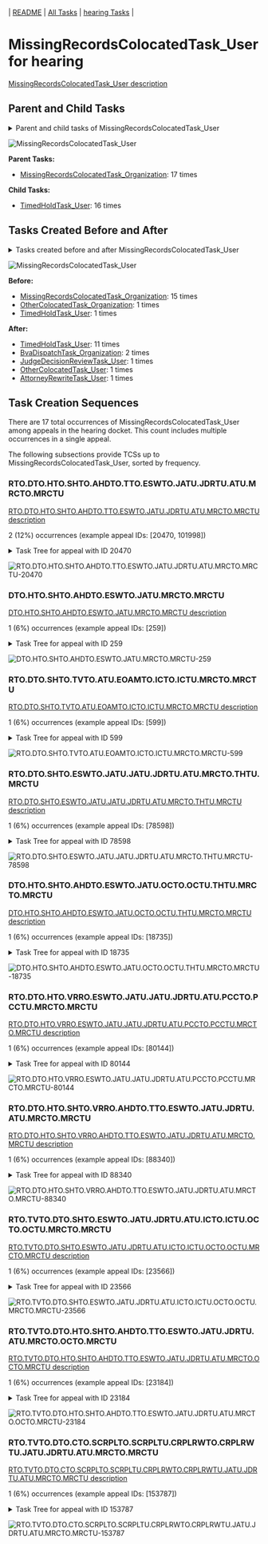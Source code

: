<!-- DO NOT EDIT THIS FILE.  This file is autogenerated. -->
| [README](../README.md) | [All Tasks](../alltasks.md) | [hearing Tasks](tasklist.md) |

# MissingRecordsColocatedTask_User for hearing

[MissingRecordsColocatedTask_User description](../descr/MissingRecordsColocatedTask_User.md)

## Parent and Child Tasks

<details><summary markdown='span'>Parent and child tasks of MissingRecordsColocatedTask_User
</summary>

```
digraph G {
rankdir=LR;
node [shape=box]
"MissingRecordsColocatedTask_User" -> "TimedHoldTask_User" [label=16]
"MissingRecordsColocatedTask_Organization" -> "MissingRecordsColocatedTask_User" [label=17]
}
```
</details>

![MissingRecordsColocatedTask_User](dot/MissingRecordsColocatedTask_User-parentchild.dot.png)

**Parent Tasks:**

   * [MissingRecordsColocatedTask_Organization](MissingRecordsColocatedTask_Organization.md): 17 times

**Child Tasks:**

   * [TimedHoldTask_User](TimedHoldTask_User.md): 16 times

## Tasks Created Before and After

<details><summary markdown='span'>Tasks created before and after MissingRecordsColocatedTask_User</summary>

```
digraph G {
rankdir=LR;

"MissingRecordsColocatedTask_User" -> "TimedHoldTask_User" [label=11]
"MissingRecordsColocatedTask_User" -> "BvaDispatchTask_Organization" [label=2]
"MissingRecordsColocatedTask_User" -> "OtherColocatedTask_User" [label=1]
"MissingRecordsColocatedTask_User" -> "JudgeDecisionReviewTask_User" [label=1]
"MissingRecordsColocatedTask_User" -> "AttorneyRewriteTask_User" [label=1]
"MissingRecordsColocatedTask_Organization" -> "MissingRecordsColocatedTask_User" [label=15]
"TimedHoldTask_User" -> "MissingRecordsColocatedTask_User" [label=1]
"OtherColocatedTask_Organization" -> "MissingRecordsColocatedTask_User" [label=1]
}
```
</details>

![MissingRecordsColocatedTask_User](dot/MissingRecordsColocatedTask_User.dot.png)

**Before:**

   * [MissingRecordsColocatedTask_Organization](MissingRecordsColocatedTask_Organization.md): 15 times
   * [OtherColocatedTask_Organization](OtherColocatedTask_Organization.md): 1 times
   * [TimedHoldTask_User](TimedHoldTask_User.md): 1 times

**After:**

   * [TimedHoldTask_User](TimedHoldTask_User.md): 11 times
   * [BvaDispatchTask_Organization](BvaDispatchTask_Organization.md): 2 times
   * [JudgeDecisionReviewTask_User](JudgeDecisionReviewTask_User.md): 1 times
   * [OtherColocatedTask_User](OtherColocatedTask_User.md): 1 times
   * [AttorneyRewriteTask_User](AttorneyRewriteTask_User.md): 1 times

## Task Creation Sequences

There are 17 total occurrences of MissingRecordsColocatedTask_User among appeals in the hearing docket.  This count includes multiple occurrences in a single appeal.

The following subsections provide TCSs up to MissingRecordsColocatedTask_User, sorted by frequency.

### RTO.DTO.HTO.SHTO.AHDTO.TTO.ESWTO.JATU.JDRTU.ATU.MRCTO.MRCTU

[RTO.DTO.HTO.SHTO.AHDTO.TTO.ESWTO.JATU.JDRTU.ATU.MRCTO.MRCTU description](../descr/RTO.DTO.HTO.SHTO.AHDTO.TTO.ESWTO.JATU.JDRTU.ATU.MRCTO.MRCTU.md)

2 (12%) occurrences (example appeal IDs: [20470, 101998])

<details><summary markdown='span'>Task Tree for appeal with ID 20470</summary>

```
@startuml
skinparam {
  ObjectBorderColor #555
  ObjectBorderThickness 0
  ObjectFontStyle bold
  ObjectFontSize 14
  ObjectAttributeFontColor #333
  ObjectAttributeFontSize 12
}
  object 0.RootTask #8dd3c7 {
Organization
}
  object 1.TrackVeteranTask #bebada {
Organization
}
  object 2.DistributionTask #ffffb3 {
Organization
}
  object 3.HearingTask #fb8072 {
Organization
}
  object 4.ScheduleHearingTask #80b1d3 {
Organization
}
  object 5.AssignHearingDispositionTask #8dd3c7 {
Organization
}
  object 6.TranscriptionTask #fb8072 {
Organization
}
  object 7.EvidenceSubmissionWindowTask #fccde5 {
Organization
}
  object 8.JudgeAssignTask #ccebc5 {
User
}
  object 9.JudgeDecisionReviewTask #d9d9d9 {
User
}
  object 10.AttorneyTask #bc80bd {
User
}
  object 11.MissingRecordsColocatedTask #bebada {
Organization
}
  object 12.MissingRecordsColocatedTask #bebada {
User  <back:white>    </back>
}
  object 13.AttorneyRewriteTask #b3de69 {
User
}
  object 14.AttorneyRewriteTask #b3de69 {
User
}
  object 15.QualityReviewTask #fdb462 {
Organization
}
  object 16.QualityReviewTask #fdb462 {
User
}
  object 17.BvaDispatchTask #b3de69 {
Organization
}
  object 18.BvaDispatchTask #b3de69 {
User
}
0.RootTask -- 1.TrackVeteranTask
0.RootTask -- 2.DistributionTask
2.DistributionTask -- 3.HearingTask
3.HearingTask -- 4.ScheduleHearingTask
3.HearingTask -- 5.AssignHearingDispositionTask
5.AssignHearingDispositionTask -- 6.TranscriptionTask
5.AssignHearingDispositionTask -- 7.EvidenceSubmissionWindowTask
0.RootTask -- 8.JudgeAssignTask
0.RootTask -- 9.JudgeDecisionReviewTask
9.JudgeDecisionReviewTask -- 10.AttorneyTask
10.AttorneyTask -- 11.MissingRecordsColocatedTask
11.MissingRecordsColocatedTask -- 12.MissingRecordsColocatedTask
9.JudgeDecisionReviewTask -- 13.AttorneyRewriteTask
9.JudgeDecisionReviewTask -- 14.AttorneyRewriteTask
0.RootTask -- 15.QualityReviewTask
15.QualityReviewTask -- 16.QualityReviewTask
0.RootTask -- 17.BvaDispatchTask
17.BvaDispatchTask -- 18.BvaDispatchTask
@enduml
```
</details>

![RTO.DTO.HTO.SHTO.AHDTO.TTO.ESWTO.JATU.JDRTU.ATU.MRCTO.MRCTU-20470](uml/RTO.DTO.HTO.SHTO.AHDTO.TTO.ESWTO.JATU.JDRTU.ATU.MRCTO.MRCTU-20470.png)

### DTO.HTO.SHTO.AHDTO.ESWTO.JATU.MRCTO.MRCTU

[DTO.HTO.SHTO.AHDTO.ESWTO.JATU.MRCTO.MRCTU description](../descr/DTO.HTO.SHTO.AHDTO.ESWTO.JATU.MRCTO.MRCTU.md)

1 (6%) occurrences (example appeal IDs: [259])

<details><summary markdown='span'>Task Tree for appeal with ID 259</summary>

```
@startuml
skinparam {
  ObjectBorderColor #555
  ObjectBorderThickness 0
  ObjectFontStyle bold
  ObjectFontSize 14
  ObjectAttributeFontColor #333
  ObjectAttributeFontSize 12
}
  object 0.RootTask #8dd3c7 {
Organization
}
  object 1.DistributionTask #ffffb3 {
Organization
}
  object 2.HearingTask #fb8072 {
Organization
}
  object 3.ScheduleHearingTask #80b1d3 {
Organization
}
  object 4.TrackVeteranTask #bebada {
Organization
}
  object 5.AssignHearingDispositionTask #8dd3c7 {
Organization
}
  object 6.ChangeHearingDispositionTask #d9d9d9 {
Organization
}
  object 7.EvidenceSubmissionWindowTask #fccde5 {
Organization
}
  object 8.EvidenceSubmissionWindowTask #fccde5 {
User
}
  object 9.JudgeAssignTask #ccebc5 {
User
}
  object 10.JudgeDecisionReviewTask #d9d9d9 {
User
}
  object 11.AttorneyTask #bc80bd {
User
}
  object 12.MissingRecordsColocatedTask #bebada {
Organization
}
  object 13.MissingRecordsColocatedTask #bebada {
User  <back:white>    </back>
}
  object 14.TimedHoldTask #fccde5 {
User
}
  object 15.TimedHoldTask #fccde5 {
User
}
0.RootTask -- 1.DistributionTask
1.DistributionTask -- 2.HearingTask
2.HearingTask -- 3.ScheduleHearingTask
0.RootTask -- 4.TrackVeteranTask
2.HearingTask -- 5.AssignHearingDispositionTask
2.HearingTask -- 6.ChangeHearingDispositionTask
1.DistributionTask -- 7.EvidenceSubmissionWindowTask
7.EvidenceSubmissionWindowTask -- 8.EvidenceSubmissionWindowTask
0.RootTask -- 9.JudgeAssignTask
0.RootTask -- 10.JudgeDecisionReviewTask
10.JudgeDecisionReviewTask -- 11.AttorneyTask
11.AttorneyTask -- 12.MissingRecordsColocatedTask
12.MissingRecordsColocatedTask -- 13.MissingRecordsColocatedTask
13.MissingRecordsColocatedTask -- 14.TimedHoldTask
13.MissingRecordsColocatedTask -- 15.TimedHoldTask
@enduml
```
</details>

![DTO.HTO.SHTO.AHDTO.ESWTO.JATU.MRCTO.MRCTU-259](uml/DTO.HTO.SHTO.AHDTO.ESWTO.JATU.MRCTO.MRCTU-259.png)

### RTO.DTO.SHTO.TVTO.ATU.EOAMTO.ICTO.ICTU.MRCTO.MRCTU

[RTO.DTO.SHTO.TVTO.ATU.EOAMTO.ICTO.ICTU.MRCTO.MRCTU description](../descr/RTO.DTO.SHTO.TVTO.ATU.EOAMTO.ICTO.ICTU.MRCTO.MRCTU.md)

1 (6%) occurrences (example appeal IDs: [599])

<details><summary markdown='span'>Task Tree for appeal with ID 599</summary>

```
@startuml
skinparam {
  ObjectBorderColor #555
  ObjectBorderThickness 0
  ObjectFontStyle bold
  ObjectFontSize 14
  ObjectAttributeFontColor #333
  ObjectAttributeFontSize 12
}
  object 0.RootTask #8dd3c7 {
Organization
}
  object 1.InformalHearingPresentationTask #fdb462 {
Organization
}
  object 2.DistributionTask #ffffb3 {
Organization
}
  object 3.HearingTask #fb8072 {
Organization
}
  object 4.ScheduleHearingTask #80b1d3 {
Organization
}
  object 5.TrackVeteranTask #bebada {
Organization
}
  object 6.AssignHearingDispositionTask #8dd3c7 {
Organization
}
  object 7.JudgeDecisionReviewTask #d9d9d9 {
User
}
  object 8.AttorneyTask #bc80bd {
User
}
  object 9.EvidenceOrArgumentMailTask #ffffb3 {
Organization
}
  object 10.EvidenceOrArgumentMailTask #ffffb3 {
Organization
}
  object 11.IhpColocatedTask #bc80bd {
Organization
}
  object 12.IhpColocatedTask #bc80bd {
User
}
  object 13.MissingRecordsColocatedTask #bebada {
Organization
}
  object 14.MissingRecordsColocatedTask #bebada {
User  <back:white>    </back>
}
  object 15.MissingRecordsColocatedTask #bebada {
User  <back:white>    </back>
}
  object 16.JudgeDecisionReviewTask #d9d9d9 {
User
}
  object 17.JudgeDecisionReviewTask #d9d9d9 {
User
}
  object 18.JudgeDecisionReviewTask #d9d9d9 {
User
}
  object 19.QualityReviewTask #fdb462 {
Organization
}
  object 20.QualityReviewTask #fdb462 {
User
}
  object 21.BvaDispatchTask #b3de69 {
Organization
}
  object 22.BvaDispatchTask #b3de69 {
User
}
  object 23.BvaDispatchTask #b3de69 {
User
}
  object 24.BvaDispatchTask #b3de69 {
User
}
  object 25.BvaDispatchTask #b3de69 {
User
}
  object 26.EvidenceOrArgumentMailTask #ffffb3 {
User
}
2.DistributionTask -- 1.InformalHearingPresentationTask
0.RootTask -- 2.DistributionTask
2.DistributionTask -- 3.HearingTask
3.HearingTask -- 4.ScheduleHearingTask
0.RootTask -- 5.TrackVeteranTask
3.HearingTask -- 6.AssignHearingDispositionTask
0.RootTask -- 7.JudgeDecisionReviewTask
18.JudgeDecisionReviewTask -- 8.AttorneyTask
0.RootTask -- 9.EvidenceOrArgumentMailTask
9.EvidenceOrArgumentMailTask -- 10.EvidenceOrArgumentMailTask
8.AttorneyTask -- 11.IhpColocatedTask
11.IhpColocatedTask -- 12.IhpColocatedTask
8.AttorneyTask -- 13.MissingRecordsColocatedTask
13.MissingRecordsColocatedTask -- 14.MissingRecordsColocatedTask
13.MissingRecordsColocatedTask -- 15.MissingRecordsColocatedTask
0.RootTask -- 16.JudgeDecisionReviewTask
0.RootTask -- 17.JudgeDecisionReviewTask
0.RootTask -- 18.JudgeDecisionReviewTask
0.RootTask -- 19.QualityReviewTask
19.QualityReviewTask -- 20.QualityReviewTask
0.RootTask -- 21.BvaDispatchTask
21.BvaDispatchTask -- 22.BvaDispatchTask
21.BvaDispatchTask -- 23.BvaDispatchTask
21.BvaDispatchTask -- 24.BvaDispatchTask
21.BvaDispatchTask -- 25.BvaDispatchTask
9.EvidenceOrArgumentMailTask -- 26.EvidenceOrArgumentMailTask
@enduml
```
</details>

![RTO.DTO.SHTO.TVTO.ATU.EOAMTO.ICTO.ICTU.MRCTO.MRCTU-599](uml/RTO.DTO.SHTO.TVTO.ATU.EOAMTO.ICTO.ICTU.MRCTO.MRCTU-599.png)

### RTO.DTO.SHTO.ESWTO.JATU.JATU.JDRTU.ATU.MRCTO.THTU.MRCTU

[RTO.DTO.SHTO.ESWTO.JATU.JATU.JDRTU.ATU.MRCTO.THTU.MRCTU description](../descr/RTO.DTO.SHTO.ESWTO.JATU.JATU.JDRTU.ATU.MRCTO.THTU.MRCTU.md)

1 (6%) occurrences (example appeal IDs: [78598])

<details><summary markdown='span'>Task Tree for appeal with ID 78598</summary>

```
@startuml
skinparam {
  ObjectBorderColor #555
  ObjectBorderThickness 0
  ObjectFontStyle bold
  ObjectFontSize 14
  ObjectAttributeFontColor #333
  ObjectAttributeFontSize 12
}
  object 0.RootTask #8dd3c7 {
Organization
}
  object 1.DistributionTask #ffffb3 {
Organization
}
  object 2.HearingTask #fb8072 {
Organization
}
  object 3.ScheduleHearingTask #80b1d3 {
Organization
}
  object 4.AssignHearingDispositionTask #8dd3c7 {
Organization
}
  object 5.EvidenceSubmissionWindowTask #fccde5 {
Organization
}
  object 6.JudgeAssignTask #ccebc5 {
User
}
  object 7.JudgeDecisionReviewTask #d9d9d9 {
User
}
  object 8.AttorneyTask #bc80bd {
User
}
  object 9.JudgeAssignTask #ccebc5 {
User
}
  object 10.JudgeAssignTask #ccebc5 {
User
}
  object 11.JudgeDecisionReviewTask #d9d9d9 {
User
}
  object 12.AttorneyTask #bc80bd {
User
}
  object 13.MissingRecordsColocatedTask #bebada {
Organization
}
  object 14.MissingRecordsColocatedTask #bebada {
User  <back:white>    </back>
}
  object 15.TimedHoldTask #fccde5 {
User
}
  object 16.TimedHoldTask #fccde5 {
User
}
  object 17.MissingRecordsColocatedTask #bebada {
User  <back:white>    </back>
}
  object 18.TimedHoldTask #fccde5 {
User
}
0.RootTask -- 1.DistributionTask
1.DistributionTask -- 2.HearingTask
2.HearingTask -- 3.ScheduleHearingTask
2.HearingTask -- 4.AssignHearingDispositionTask
1.DistributionTask -- 5.EvidenceSubmissionWindowTask
0.RootTask -- 6.JudgeAssignTask
0.RootTask -- 7.JudgeDecisionReviewTask
7.JudgeDecisionReviewTask -- 8.AttorneyTask
0.RootTask -- 9.JudgeAssignTask
0.RootTask -- 10.JudgeAssignTask
0.RootTask -- 11.JudgeDecisionReviewTask
11.JudgeDecisionReviewTask -- 12.AttorneyTask
12.AttorneyTask -- 13.MissingRecordsColocatedTask
13.MissingRecordsColocatedTask -- 14.MissingRecordsColocatedTask
14.MissingRecordsColocatedTask -- 15.TimedHoldTask
14.MissingRecordsColocatedTask -- 16.TimedHoldTask
13.MissingRecordsColocatedTask -- 17.MissingRecordsColocatedTask
17.MissingRecordsColocatedTask -- 18.TimedHoldTask
@enduml
```
</details>

![RTO.DTO.SHTO.ESWTO.JATU.JATU.JDRTU.ATU.MRCTO.THTU.MRCTU-78598](uml/RTO.DTO.SHTO.ESWTO.JATU.JATU.JDRTU.ATU.MRCTO.THTU.MRCTU-78598.png)

### DTO.HTO.SHTO.AHDTO.ESWTO.JATU.OCTO.OCTU.THTU.MRCTO.MRCTU

[DTO.HTO.SHTO.AHDTO.ESWTO.JATU.OCTO.OCTU.THTU.MRCTO.MRCTU description](../descr/DTO.HTO.SHTO.AHDTO.ESWTO.JATU.OCTO.OCTU.THTU.MRCTO.MRCTU.md)

1 (6%) occurrences (example appeal IDs: [18735])

<details><summary markdown='span'>Task Tree for appeal with ID 18735</summary>

```
@startuml
skinparam {
  ObjectBorderColor #555
  ObjectBorderThickness 0
  ObjectFontStyle bold
  ObjectFontSize 14
  ObjectAttributeFontColor #333
  ObjectAttributeFontSize 12
}
  object 0.RootTask #8dd3c7 {
Organization
}
  object 1.TrackVeteranTask #bebada {
Organization
}
  object 2.DistributionTask #ffffb3 {
Organization
}
  object 3.HearingTask #fb8072 {
Organization
}
  object 4.ScheduleHearingTask #80b1d3 {
Organization
}
  object 5.AssignHearingDispositionTask #8dd3c7 {
Organization
}
  object 6.ChangeHearingDispositionTask #d9d9d9 {
Organization
}
  object 7.EvidenceSubmissionWindowTask #fccde5 {
Organization
}
  object 8.JudgeAssignTask #ccebc5 {
User
}
  object 9.JudgeDecisionReviewTask #d9d9d9 {
User
}
  object 10.AttorneyTask #bc80bd {
User
}
  object 11.OtherColocatedTask #80b1d3 {
Organization
}
  object 12.OtherColocatedTask #80b1d3 {
User
}
  object 13.TimedHoldTask #fccde5 {
User
}
  object 14.OtherColocatedTask #80b1d3 {
Organization
}
  object 15.OtherColocatedTask #80b1d3 {
User
}
  object 16.MissingRecordsColocatedTask #bebada {
Organization
}
  object 17.MissingRecordsColocatedTask #bebada {
User  <back:white>    </back>
}
  object 18.TimedHoldTask #fccde5 {
User
}
0.RootTask -- 1.TrackVeteranTask
0.RootTask -- 2.DistributionTask
2.DistributionTask -- 3.HearingTask
3.HearingTask -- 4.ScheduleHearingTask
3.HearingTask -- 5.AssignHearingDispositionTask
3.HearingTask -- 6.ChangeHearingDispositionTask
2.DistributionTask -- 7.EvidenceSubmissionWindowTask
0.RootTask -- 8.JudgeAssignTask
0.RootTask -- 9.JudgeDecisionReviewTask
9.JudgeDecisionReviewTask -- 10.AttorneyTask
10.AttorneyTask -- 11.OtherColocatedTask
11.OtherColocatedTask -- 12.OtherColocatedTask
12.OtherColocatedTask -- 13.TimedHoldTask
10.AttorneyTask -- 14.OtherColocatedTask
14.OtherColocatedTask -- 15.OtherColocatedTask
10.AttorneyTask -- 16.MissingRecordsColocatedTask
16.MissingRecordsColocatedTask -- 17.MissingRecordsColocatedTask
17.MissingRecordsColocatedTask -- 18.TimedHoldTask
@enduml
```
</details>

![DTO.HTO.SHTO.AHDTO.ESWTO.JATU.OCTO.OCTU.THTU.MRCTO.MRCTU-18735](uml/DTO.HTO.SHTO.AHDTO.ESWTO.JATU.OCTO.OCTU.THTU.MRCTO.MRCTU-18735.png)

### RTO.DTO.HTO.VRRO.ESWTO.JATU.JATU.JDRTU.ATU.PCCTO.PCCTU.MRCTO.MRCTU

[RTO.DTO.HTO.VRRO.ESWTO.JATU.JATU.JDRTU.ATU.PCCTO.PCCTU.MRCTO.MRCTU description](../descr/RTO.DTO.HTO.VRRO.ESWTO.JATU.JATU.JDRTU.ATU.PCCTO.PCCTU.MRCTO.MRCTU.md)

1 (6%) occurrences (example appeal IDs: [80144])

<details><summary markdown='span'>Task Tree for appeal with ID 80144</summary>

```
@startuml
skinparam {
  ObjectBorderColor #555
  ObjectBorderThickness 0
  ObjectFontStyle bold
  ObjectFontSize 14
  ObjectAttributeFontColor #333
  ObjectAttributeFontSize 12
}
  object 0.RootTask #8dd3c7 {
Organization
}
  object 1.DistributionTask #ffffb3 {
Organization
}
  object 2.HearingTask #fb8072 {
Organization
}
  object 3.ScheduleHearingTask #80b1d3 {
Organization
}
  object 4.VeteranRecordRequest #ffed6f {
Organization
}
  object 5.HearingAdminActionVerifyAddressTask #ffed6f {
Organization
}
  object 6.EvidenceSubmissionWindowTask #fccde5 {
Organization
}
  object 7.JudgeAssignTask #ccebc5 {
User
}
  object 8.JudgeDecisionReviewTask #d9d9d9 {
User
}
  object 9.AttorneyTask #bc80bd {
User
}
  object 10.JudgeAssignTask #ccebc5 {
User
}
  object 11.JudgeAssignTask #ccebc5 {
User
}
  object 12.JudgeDecisionReviewTask #d9d9d9 {
User
}
  object 13.AttorneyTask #bc80bd {
User
}
  object 14.PoaClarificationColocatedTask #bebada {
Organization
}
  object 15.PoaClarificationColocatedTask #bebada {
User
}
  object 16.TimedHoldTask #fccde5 {
User
}
  object 17.MissingRecordsColocatedTask #bebada {
Organization
}
  object 18.MissingRecordsColocatedTask #bebada {
User  <back:white>    </back>
}
  object 19.MissingRecordsColocatedTask #bebada {
User  <back:white>    </back>
}
  object 20.TimedHoldTask #fccde5 {
User
}
  object 21.TimedHoldTask #fccde5 {
User
}
0.RootTask -- 1.DistributionTask
1.DistributionTask -- 2.HearingTask
2.HearingTask -- 3.ScheduleHearingTask
0.RootTask -- 4.VeteranRecordRequest
3.ScheduleHearingTask -- 5.HearingAdminActionVerifyAddressTask
2.HearingTask -- 6.EvidenceSubmissionWindowTask
0.RootTask -- 7.JudgeAssignTask
0.RootTask -- 8.JudgeDecisionReviewTask
8.JudgeDecisionReviewTask -- 9.AttorneyTask
0.RootTask -- 10.JudgeAssignTask
0.RootTask -- 11.JudgeAssignTask
0.RootTask -- 12.JudgeDecisionReviewTask
12.JudgeDecisionReviewTask -- 13.AttorneyTask
13.AttorneyTask -- 14.PoaClarificationColocatedTask
14.PoaClarificationColocatedTask -- 15.PoaClarificationColocatedTask
15.PoaClarificationColocatedTask -- 16.TimedHoldTask
13.AttorneyTask -- 17.MissingRecordsColocatedTask
17.MissingRecordsColocatedTask -- 18.MissingRecordsColocatedTask
17.MissingRecordsColocatedTask -- 19.MissingRecordsColocatedTask
19.MissingRecordsColocatedTask -- 20.TimedHoldTask
19.MissingRecordsColocatedTask -- 21.TimedHoldTask
@enduml
```
</details>

![RTO.DTO.HTO.VRRO.ESWTO.JATU.JATU.JDRTU.ATU.PCCTO.PCCTU.MRCTO.MRCTU-80144](uml/RTO.DTO.HTO.VRRO.ESWTO.JATU.JATU.JDRTU.ATU.PCCTO.PCCTU.MRCTO.MRCTU-80144.png)

### RTO.DTO.HTO.SHTO.VRRO.AHDTO.TTO.ESWTO.JATU.JDRTU.ATU.MRCTO.MRCTU

[RTO.DTO.HTO.SHTO.VRRO.AHDTO.TTO.ESWTO.JATU.JDRTU.ATU.MRCTO.MRCTU description](../descr/RTO.DTO.HTO.SHTO.VRRO.AHDTO.TTO.ESWTO.JATU.JDRTU.ATU.MRCTO.MRCTU.md)

1 (6%) occurrences (example appeal IDs: [88340])

<details><summary markdown='span'>Task Tree for appeal with ID 88340</summary>

```
@startuml
skinparam {
  ObjectBorderColor #555
  ObjectBorderThickness 0
  ObjectFontStyle bold
  ObjectFontSize 14
  ObjectAttributeFontColor #333
  ObjectAttributeFontSize 12
}
  object 0.RootTask #8dd3c7 {
Organization
}
  object 1.DistributionTask #ffffb3 {
Organization
}
  object 2.HearingTask #fb8072 {
Organization
}
  object 3.ScheduleHearingTask #80b1d3 {
Organization
}
  object 4.VeteranRecordRequest #ffed6f {
Organization
}
  object 5.AssignHearingDispositionTask #8dd3c7 {
Organization
}
  object 6.TranscriptionTask #fb8072 {
Organization
}
  object 7.EvidenceSubmissionWindowTask #fccde5 {
Organization
}
  object 8.JudgeAssignTask #ccebc5 {
User
}
  object 9.JudgeAssignTask #ccebc5 {
User
}
  object 10.JudgeAssignTask #ccebc5 {
User
}
  object 11.JudgeDecisionReviewTask #d9d9d9 {
User
}
  object 12.AttorneyTask #bc80bd {
User
}
  object 13.MissingRecordsColocatedTask #bebada {
Organization
}
  object 14.MissingRecordsColocatedTask #bebada {
User  <back:white>    </back>
}
  object 15.MissingRecordsColocatedTask #bebada {
User  <back:white>    </back>
}
  object 16.TimedHoldTask #fccde5 {
User
}
0.RootTask -- 1.DistributionTask
1.DistributionTask -- 2.HearingTask
2.HearingTask -- 3.ScheduleHearingTask
0.RootTask -- 4.VeteranRecordRequest
2.HearingTask -- 5.AssignHearingDispositionTask
5.AssignHearingDispositionTask -- 6.TranscriptionTask
5.AssignHearingDispositionTask -- 7.EvidenceSubmissionWindowTask
0.RootTask -- 8.JudgeAssignTask
0.RootTask -- 9.JudgeAssignTask
0.RootTask -- 10.JudgeAssignTask
0.RootTask -- 11.JudgeDecisionReviewTask
11.JudgeDecisionReviewTask -- 12.AttorneyTask
12.AttorneyTask -- 13.MissingRecordsColocatedTask
13.MissingRecordsColocatedTask -- 14.MissingRecordsColocatedTask
13.MissingRecordsColocatedTask -- 15.MissingRecordsColocatedTask
15.MissingRecordsColocatedTask -- 16.TimedHoldTask
@enduml
```
</details>

![RTO.DTO.HTO.SHTO.VRRO.AHDTO.TTO.ESWTO.JATU.JDRTU.ATU.MRCTO.MRCTU-88340](uml/RTO.DTO.HTO.SHTO.VRRO.AHDTO.TTO.ESWTO.JATU.JDRTU.ATU.MRCTO.MRCTU-88340.png)

### RTO.TVTO.DTO.SHTO.ESWTO.JATU.JDRTU.ATU.ICTO.ICTU.OCTO.OCTU.MRCTO.MRCTU

[RTO.TVTO.DTO.SHTO.ESWTO.JATU.JDRTU.ATU.ICTO.ICTU.OCTO.OCTU.MRCTO.MRCTU description](../descr/RTO.TVTO.DTO.SHTO.ESWTO.JATU.JDRTU.ATU.ICTO.ICTU.OCTO.OCTU.MRCTO.MRCTU.md)

1 (6%) occurrences (example appeal IDs: [23566])

<details><summary markdown='span'>Task Tree for appeal with ID 23566</summary>

```
@startuml
skinparam {
  ObjectBorderColor #555
  ObjectBorderThickness 0
  ObjectFontStyle bold
  ObjectFontSize 14
  ObjectAttributeFontColor #333
  ObjectAttributeFontSize 12
}
  object 0.RootTask #8dd3c7 {
Organization
}
  object 1.TrackVeteranTask #bebada {
Organization
}
  object 2.DistributionTask #ffffb3 {
Organization
}
  object 3.HearingTask #fb8072 {
Organization
}
  object 4.ScheduleHearingTask #80b1d3 {
Organization
}
  object 5.AssignHearingDispositionTask #8dd3c7 {
Organization
}
  object 6.EvidenceSubmissionWindowTask #fccde5 {
Organization
}
  object 7.JudgeAssignTask #ccebc5 {
User
}
  object 8.JudgeDecisionReviewTask #d9d9d9 {
User
}
  object 9.AttorneyTask #bc80bd {
User
}
  object 10.IhpColocatedTask #bc80bd {
Organization
}
  object 11.IhpColocatedTask #bc80bd {
User
}
  object 12.OtherColocatedTask #80b1d3 {
Organization
}
  object 13.OtherColocatedTask #80b1d3 {
User
}
  object 14.MissingRecordsColocatedTask #bebada {
Organization
}
  object 15.MissingRecordsColocatedTask #bebada {
User  <back:white>    </back>
}
0.RootTask -- 1.TrackVeteranTask
0.RootTask -- 2.DistributionTask
2.DistributionTask -- 3.HearingTask
3.HearingTask -- 4.ScheduleHearingTask
3.HearingTask -- 5.AssignHearingDispositionTask
2.DistributionTask -- 6.EvidenceSubmissionWindowTask
0.RootTask -- 7.JudgeAssignTask
0.RootTask -- 8.JudgeDecisionReviewTask
8.JudgeDecisionReviewTask -- 9.AttorneyTask
9.AttorneyTask -- 10.IhpColocatedTask
10.IhpColocatedTask -- 11.IhpColocatedTask
9.AttorneyTask -- 12.OtherColocatedTask
12.OtherColocatedTask -- 13.OtherColocatedTask
9.AttorneyTask -- 14.MissingRecordsColocatedTask
14.MissingRecordsColocatedTask -- 15.MissingRecordsColocatedTask
@enduml
```
</details>

![RTO.TVTO.DTO.SHTO.ESWTO.JATU.JDRTU.ATU.ICTO.ICTU.OCTO.OCTU.MRCTO.MRCTU-23566](uml/RTO.TVTO.DTO.SHTO.ESWTO.JATU.JDRTU.ATU.ICTO.ICTU.OCTO.OCTU.MRCTO.MRCTU-23566.png)

### RTO.TVTO.DTO.HTO.SHTO.AHDTO.TTO.ESWTO.JATU.JDRTU.ATU.MRCTO.OCTO.MRCTU

[RTO.TVTO.DTO.HTO.SHTO.AHDTO.TTO.ESWTO.JATU.JDRTU.ATU.MRCTO.OCTO.MRCTU description](../descr/RTO.TVTO.DTO.HTO.SHTO.AHDTO.TTO.ESWTO.JATU.JDRTU.ATU.MRCTO.OCTO.MRCTU.md)

1 (6%) occurrences (example appeal IDs: [23184])

<details><summary markdown='span'>Task Tree for appeal with ID 23184</summary>

```
@startuml
skinparam {
  ObjectBorderColor #555
  ObjectBorderThickness 0
  ObjectFontStyle bold
  ObjectFontSize 14
  ObjectAttributeFontColor #333
  ObjectAttributeFontSize 12
}
  object 0.RootTask #8dd3c7 {
Organization
}
  object 1.TrackVeteranTask #bebada {
Organization
}
  object 2.DistributionTask #ffffb3 {
Organization
}
  object 3.HearingTask #fb8072 {
Organization
}
  object 4.ScheduleHearingTask #80b1d3 {
Organization
}
  object 5.AssignHearingDispositionTask #8dd3c7 {
Organization
}
  object 6.TranscriptionTask #fb8072 {
Organization
}
  object 7.EvidenceSubmissionWindowTask #fccde5 {
Organization
}
  object 8.JudgeAssignTask #ccebc5 {
User
}
  object 9.JudgeDecisionReviewTask #d9d9d9 {
User
}
  object 10.AttorneyTask #bc80bd {
User
}
  object 11.MissingRecordsColocatedTask #bebada {
Organization
}
  object 12.MissingRecordsColocatedTask #bebada {
User  <back:white>    </back>
}
  object 13.OtherColocatedTask #80b1d3 {
Organization
}
  object 14.OtherColocatedTask #80b1d3 {
User
}
  object 15.MissingRecordsColocatedTask #bebada {
User  <back:white>    </back>
}
  object 16.OtherColocatedTask #80b1d3 {
User
}
  object 17.StatusInquiryMailTask #fb8072 {
Organization
}
  object 18.StatusInquiryMailTask #fb8072 {
Organization
}
  object 19.StatusInquiryMailTask #fb8072 {
User
}
  object 20.StatusInquiryMailTask #fb8072 {
Organization
}
  object 21.BvaDispatchTask #b3de69 {
Organization
}
  object 22.BvaDispatchTask #b3de69 {
User
}
  object 23.StatusInquiryMailTask #fb8072 {
User
}
  object 24.StatusInquiryMailTask #fb8072 {
User
}
  object 25.StatusInquiryMailTask #fb8072 {
User
}
0.RootTask -- 1.TrackVeteranTask
0.RootTask -- 2.DistributionTask
2.DistributionTask -- 3.HearingTask
3.HearingTask -- 4.ScheduleHearingTask
3.HearingTask -- 5.AssignHearingDispositionTask
5.AssignHearingDispositionTask -- 6.TranscriptionTask
5.AssignHearingDispositionTask -- 7.EvidenceSubmissionWindowTask
0.RootTask -- 8.JudgeAssignTask
0.RootTask -- 9.JudgeDecisionReviewTask
9.JudgeDecisionReviewTask -- 10.AttorneyTask
10.AttorneyTask -- 11.MissingRecordsColocatedTask
11.MissingRecordsColocatedTask -- 12.MissingRecordsColocatedTask
10.AttorneyTask -- 13.OtherColocatedTask
13.OtherColocatedTask -- 14.OtherColocatedTask
11.MissingRecordsColocatedTask -- 15.MissingRecordsColocatedTask
13.OtherColocatedTask -- 16.OtherColocatedTask
0.RootTask -- 17.StatusInquiryMailTask
17.StatusInquiryMailTask -- 18.StatusInquiryMailTask
18.StatusInquiryMailTask -- 19.StatusInquiryMailTask
19.StatusInquiryMailTask -- 20.StatusInquiryMailTask
0.RootTask -- 21.BvaDispatchTask
21.BvaDispatchTask -- 22.BvaDispatchTask
20.StatusInquiryMailTask -- 23.StatusInquiryMailTask
18.StatusInquiryMailTask -- 24.StatusInquiryMailTask
18.StatusInquiryMailTask -- 25.StatusInquiryMailTask
@enduml
```
</details>

![RTO.TVTO.DTO.HTO.SHTO.AHDTO.TTO.ESWTO.JATU.JDRTU.ATU.MRCTO.OCTO.MRCTU-23184](uml/RTO.TVTO.DTO.HTO.SHTO.AHDTO.TTO.ESWTO.JATU.JDRTU.ATU.MRCTO.OCTO.MRCTU-23184.png)

### RTO.TVTO.DTO.CTO.SCRPLTO.SCRPLTU.CRPLRWTO.CRPLRWTU.JATU.JDRTU.ATU.MRCTO.MRCTU

[RTO.TVTO.DTO.CTO.SCRPLTO.SCRPLTU.CRPLRWTO.CRPLRWTU.JATU.JDRTU.ATU.MRCTO.MRCTU description](../descr/RTO.TVTO.DTO.CTO.SCRPLTO.SCRPLTU.CRPLRWTO.CRPLRWTU.JATU.JDRTU.ATU.MRCTO.MRCTU.md)

1 (6%) occurrences (example appeal IDs: [153787])

<details><summary markdown='span'>Task Tree for appeal with ID 153787</summary>

```
@startuml
skinparam {
  ObjectBorderColor #555
  ObjectBorderThickness 0
  ObjectFontStyle bold
  ObjectFontSize 14
  ObjectAttributeFontColor #333
  ObjectAttributeFontSize 12
}
  object 0.RootTask #8dd3c7 {
Organization
}
  object 1.TrackVeteranTask #bebada {
Organization
}
  object 2.DistributionTask #ffffb3 {
Organization
}
  object 3.CavcTask #bcbd22 {
Organization
}
  object 4.SendCavcRemandProcessedLetterTask #7f7f7f {
Organization
}
  object 5.SendCavcRemandProcessedLetterTask #7f7f7f {
User
}
  object 6.CavcRemandProcessedLetterResponseWindowTask #1f77b4 {
Organization
}
  object 7.TimedHoldTask #fccde5 {
Organization
}
  object 8.CavcRemandProcessedLetterResponseWindowTask #1f77b4 {
User
}
  object 9.JudgeAssignTask #ccebc5 {
User
}
  object 10.JudgeDecisionReviewTask #d9d9d9 {
User
}
  object 11.AttorneyTask #bc80bd {
User
}
  object 12.MissingRecordsColocatedTask #bebada {
Organization
}
  object 13.MissingRecordsColocatedTask #bebada {
User  <back:white>    </back>
}
  object 14.TimedHoldTask #fccde5 {
User
}
  object 15.BvaDispatchTask #b3de69 {
Organization
}
  object 16.BvaDispatchTask #b3de69 {
User
}
0.RootTask -- 1.TrackVeteranTask
0.RootTask -- 2.DistributionTask
2.DistributionTask -- 3.CavcTask
3.CavcTask -- 4.SendCavcRemandProcessedLetterTask
4.SendCavcRemandProcessedLetterTask -- 5.SendCavcRemandProcessedLetterTask
3.CavcTask -- 6.CavcRemandProcessedLetterResponseWindowTask
6.CavcRemandProcessedLetterResponseWindowTask -- 7.TimedHoldTask
6.CavcRemandProcessedLetterResponseWindowTask -- 8.CavcRemandProcessedLetterResponseWindowTask
0.RootTask -- 9.JudgeAssignTask
0.RootTask -- 10.JudgeDecisionReviewTask
10.JudgeDecisionReviewTask -- 11.AttorneyTask
11.AttorneyTask -- 12.MissingRecordsColocatedTask
12.MissingRecordsColocatedTask -- 13.MissingRecordsColocatedTask
13.MissingRecordsColocatedTask -- 14.TimedHoldTask
0.RootTask -- 15.BvaDispatchTask
15.BvaDispatchTask -- 16.BvaDispatchTask
@enduml
```
</details>

![RTO.TVTO.DTO.CTO.SCRPLTO.SCRPLTU.CRPLRWTO.CRPLRWTU.JATU.JDRTU.ATU.MRCTO.MRCTU-153787](uml/RTO.TVTO.DTO.CTO.SCRPLTO.SCRPLTU.CRPLRWTO.CRPLRWTU.JATU.JDRTU.ATU.MRCTO.MRCTU-153787.png)

